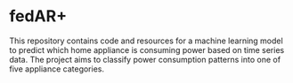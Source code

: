 # fedAR+
This repository contains code and resources for a machine learning model to predict which home appliance is consuming power based on time series data. The project aims to classify power consumption patterns into one of five appliance categories.
